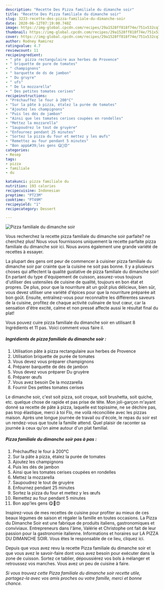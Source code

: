 ```yaml
---
description: "Recette Des Pizza familiale du dimanche soir"
title: "Recette Des Pizza familiale du dimanche soir"
slug: 3233-recette-des-pizza-familiale-du-dimanche-soir
date: 2020-06-12T07:19:00.748Z
image: https://img-global.cpcdn.com/recipes/29a1528ff818f74e/751x532cq70/pizza-familiale-du-dimanche-soir-photo-principale-de-la-recette.jpg
thumbnail: https://img-global.cpcdn.com/recipes/29a1528ff818f74e/751x532cq70/pizza-familiale-du-dimanche-soir-photo-principale-de-la-recette.jpg
cover: https://img-global.cpcdn.com/recipes/29a1528ff818f74e/751x532cq70/pizza-familiale-du-dimanche-soir-photo-principale-de-la-recette.jpg
author: Rodney Ramirez
ratingvalue: 4.7
reviewcount: 11
recipeingredient:
- " pte  pizza rectangulaire aux herbes de Provence"
- " briquette de pure de tomates"
- " champignons"
- " barquette de ds de jambon"
- " Du gruyre"
- " ufs"
- " De la mozzarella"
- " Des petites tomates cerises"
recipeinstructions:
- "Préchauffez le four à 200°C"
- "Sur la pâte à pizza, étalez la purée de tomates"
- "Ajoutez les champignons"
- "Puis les dés de jambon"
- "Ainsi que les tomates cerises coupées en rondelles"
- "Mettez la mozzarella"
- "Saupoudrez le tout de gruyère"
- "Enfournez pendant 25 minutes"
- "Sortez la pizza du four et mettez y les œufs"
- "Remettez au four pendant 5 minutes"
- "Bon app&#39;les gens 😋🤩😍"
categories:
- Resep
tags:
- pizza
- familiale
- du

katakunci: pizza familiale du 
nutrition: 193 calories
recipecuisine: Indonesian
preptime: "PT23M"
cooktime: "PT49M"
recipeyield: "1"
recipecategory: Dessert

---
```



![Pizza familiale du dimanche soir](https://img-global.cpcdn.com/recipes/29a1528ff818f74e/751x532cq70/pizza-familiale-du-dimanche-soir-photo-principale-de-la-recette.jpg)

Vous recherchez la recette pizza familiale du dimanche soir parfaite? ne cherchez plus! Nous vous fournissons uniquement la recette parfaite pizza familiale du dimanche soir ici. Nous avons également une grande variété de recettes à essayer.

La plupart des gens ont peur de commencer à cuisiner pizza familiale du dimanche soir par crainte que la cuisine ne soit pas bonne. Il y a plusieurs choses qui affectent la qualité gustative de pizza familiale du dimanche soir! En partant du type d'équipement de cuisson, assurez-vous toujours d'utiliser des ustensiles de cuisine de qualité, toujours en bon état et propres. De plus, pour que la nourriture ait un goût plus délicieux, bien sûr, vous devez utiliser une variété d'épices pour que la nourriture préparée ait bon goût. Ensuite, entraînez-vous pour reconnaître les différentes saveurs de la cuisine, profitez de chaque activité culinaire de tout cœur, car la sensation d'être excité, calme et non pressé affecte aussi le résultat final du plat!

<!--inarticleads1-->

Vous pouvez cuire pizza familiale du dimanche soir en utilisant 8 Ingrédients et 11 pas. Voici comment vous faire il.

##### Ingrédients de pizza familiale du dimanche soir :

1. Utilisation  pâte à pizza rectangulaire aux herbes de Provence
1. Utilisation  briquette de purée de tomates
1. Vous devez vous préparer  champignons
1. Préparer  barquette de dés de jambon
1. Vous devez vous préparer  Du gruyère
1. Préparer  œufs
1. Vous avez besoin  De la mozzarella
1. Fournir  Des petites tomates cerises


Le dimanche soir, c&#39;est soit pizza, soit croque, soit brushetta, soit quiche, etc. quelque chose de rapide et pas prise de tête. Mon joli-garçon m&#39;ayant donné sa recette de pâte à pizza, laquelle est topissime, ne se déchire pas, pas trop élastique, merci à toi Flo, me voilà réconciliée avec les pizzas maison. Après une longue journée de travail ou d&#39;école, le repas du soir est un rendez-vous que toute la famille attend. Quel plaisir de raconter sa journée à ceux qu&#39;on aime autour d&#39;un plat familial. 

<!--inarticleads2-->

##### Pizza familiale du dimanche soir pas à pas :

1. Préchauffez le four à 200°C
1. Sur la pâte à pizza, étalez la purée de tomates
1. Ajoutez les champignons
1. Puis les dés de jambon
1. Ainsi que les tomates cerises coupées en rondelles
1. Mettez la mozzarella
1. Saupoudrez le tout de gruyère
1. Enfournez pendant 25 minutes
1. Sortez la pizza du four et mettez y les œufs
1. Remettez au four pendant 5 minutes
1. Bon app&#39;les gens 😋🤩😍


Inspirez-vous de mes recettes de cuisine pour profiter au mieux de ces beaux légumes de saison et régaler la famille en toutes occasions. La Pizza du Dimanche Soir est une fabrique de produits italiens, gastronomiques et conviviaux. Entrepreneurs dans l&#39;âme, Valérie et Christophe ont fait de leur passion pour la gastronomie italienne. Informations et horaires sur LA PIZZA DU DIMANCHE SOIR. Vous êtes le responsable de ce lieu, cliquez ici. 

<!--inarticleads1-->

<p>
Depuis que vous avez revu la recette Pizza familiale du dimanche soir et que vous avez le savoir-faire dont vous avez besoin pour exécuter dans la zone de cuisson. Sortez ce tablier, dépoussiérez vos bols à mélanger et retroussez vos manches. Vous avez un peu de cuisine à faire.
</p>

<p>
<i>Si vous trouvez cette Pizza familiale du dimanche soir recette utile, partagez-la avec vos amis proches ou votre famille, merci et bonne chance.</i>
</p>
